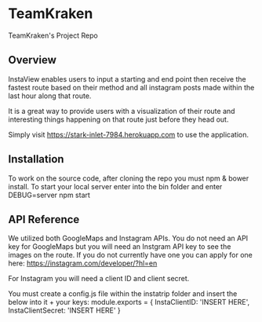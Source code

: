 # TeamKraken
TeamKraken's Project Repo

## Overview ##

InstaView enables users to input a starting and end point then receive the fastest route based on their method and all instagram posts made within the last hour along that route. 

It is a great way to provide users with a visualization of their route and interesting things happening on that route just before they head out.

Simply visit https://stark-inlet-7984.herokuapp.com to use the application.

## Installation ##

To work on the source code, after cloning the repo you must npm & bower install. 
To start your local server enter into the bin folder and enter DEBUG=server npm start

## API Reference ##

We utilized both GoogleMaps and Instagram APIs. You do not need an API key for GoogleMaps but you will need an Instgram API key to see the images on the route. If you do not currently have one you can apply for one here: https://instagram.com/developer/?hl=en

For Instagram you will need a client ID and client secret.

You must create a config.js file within the instatrip folder and insert the below into it + your keys:
module.exports = {
  InstaClientID: 'INSERT HERE',
  InstaClientSecret: 'INSERT HERE'
}

